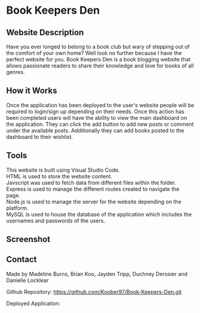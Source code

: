 # Book Keepers Den

## Website Description 
Have you ever longed to belong to a book club but wary of stepping out of the comfort of your own home? Well look no further because I have the perfect website for you. Book Keepers Den is a book blogging website that allows passionate readers to share their knowledge and love for books of all genres. 

## How it Works
Once the application has been deployed to the user's website people will be required to login/sign up depending on their needs. Once this action has been completed users will have the ability to view the main dashboard on the application. They can click the add button to add new posts or comment under the available posts. Additionally they can add books posted to the dashboard to their wishlist. 

## Tools

This website is built using Visual Studio Code. <br>
HTML is used to store the website content. <br>
Javscript was used to fetch data from different files within the folder. <br>
Express is used to manage the different routes created to navigate the page. <br>
Node.js is used to manage the server for the website depending on the platform. <br>
MySQL is used to house the database of the application which includes the usernames and passwords of the users. <br>

## Screenshot

## Contact

Made by Madeline Burns, Brian Koo, Jayden Tripp, Duchney Derosier and Danielle Locklear <br>

Github Repository: https://github.com/Koober97/Book-Keepers-Den.git

Deployed Application: 
